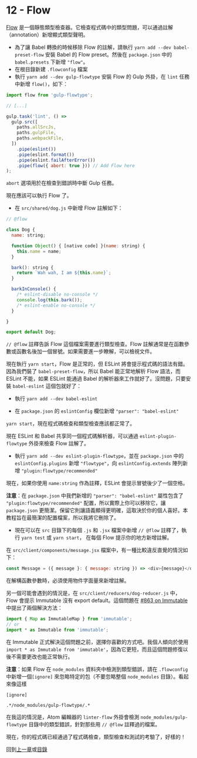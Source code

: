 # 12 - Flow

[Flow](https://flowtype.org/) 是一個靜態類型檢查器。它檢查程式碼中的類型問題，可以通過註解（annotation）新增顯式類型聲明。

- 為了讓 Babel 轉換的時候移除 Flow 的註解，請執行 `yarn add --dev babel-preset-flow` 安裝 Babel 的 Flow preset。然後在 `package.json` 中的 `babel.presets` 下新增 `"flow"`。
- 在根目錄新建 `.flowconfig` 檔案
- 執行 `yarn add --dev gulp-flowtype` 安裝 Flow 的 Gulp 外掛，在 `lint` 任務中新增 `flow()`，如下：

```javascript
import flow from 'gulp-flowtype';

// [...]

gulp.task('lint', () =>
  gulp.src([
    paths.allSrcJs,
    paths.gulpFile,
    paths.webpackFile,
  ])
    .pipe(eslint())
    .pipe(eslint.format())
    .pipe(eslint.failAfterError())
    .pipe(flow({ abort: true })) // Add Flow here
);
```

`abort` 選項用於在檢查到錯誤時中斷 Gulp 任務。

現在應該可以執行 Flow 了。

- 在 `src/shared/dog.js` 中新增 Flow 註解如下：

```javascript
// @flow

class Dog {
  name: string;

  function Object() { [native code] }(name: string) {
    this.name = name;
  }

  bark(): string {
    return `Wah wah, I am ${this.name}`;
  }

  barkInConsole() {
    /* eslint-disable no-console */
    console.log(this.bark());
    /* eslint-enable no-console */
  }

}

export default Dog;
```

`// @flow` 註釋告訴 Flow 這個檔案需要進行類型檢查。Flow 註解通常是在函數參數或函數名後加一個冒號。如果需要進一步瞭解，可以檢視文件。

現在執行 `yarn start`，Flow 是正常的，但 ESLint 將會提示程式碼的語法有錯。因為我們裝了 `babel-preset-flow`，所以 Babel 能正常地解析 Flow 語法，而 ESLint 不能，如果 ESLint 能通過 Babel 的解析器來工作就好了。沒問題，只要安裝 `babel-eslint` 這個包就好了：

- 執行 `yarn add --dev babel-eslint`

- 在 `package.json` 的 `eslintConfig` 欄位新增 `"parser": "babel-eslint"`

`yarn start`，現在程式碼檢查和類型檢查應該都正常了。

現在 ESLint 和 Babel 共享同一個程式碼解析器，可以通過 `eslint-plugin-flowtype` 外掛來檢查 Flow 註解了。

- 執行 `yarn add --dev eslint-plugin-flowtype`，並在 `package.json` 中的 `eslintConfig.plugins` 新增 `"flowtype"`，向 `eslintConfig.extends` 陣列新增 `"plugin:flowtype/recommended"`

現在，如果你使用 `name:string` 作為註釋，ESLint 會提示冒號後少了一個空格。

**注意**：在 `package.json` 中我們新增的 `"parser": "babel-eslint"` 屬性包含了 `"plugin:flowtype/recommended"` 配置，所以實際上你可以移除它，讓 `package.json` 更簡潔。保留它則讓語義顯得更明確，這取決於你的個人喜好。本教程旨在最簡潔的配置檔案，所以我將它刪除了。

- 現在可以在 `src` 目錄下的每個 `.js` 和 `.jsx` 檔案中新增 `// @flow` 註釋了，執行 `yarn test` 或 `yarn start`， 在每個 Flow 提示你的地方新增註解。

在 `src/client/components/message.jsx` 檔案中，有一種比較違反直覺的情況如下：

```javascript
const Message = ({ message }: { message: string }) => <div>{message}</div>;
```

在解構函數參數時，必須使用物件字面量來新增註解。

另一個可能會遇到的情況是，在 `src/client/reducers/dog-reducer.js` 中，Flow 會提示 Immutable 沒有 export default。這個問題在 [#863 on Immutable](https://github.com/facebook/immutable-js/issues/863) 中提出了兩個解決方法：

```javascript
import { Map as ImmutableMap } from 'immutable';
// or
import * as Immutable from 'immutable';
```

在 Immutable 正式解決這個問題之前，選擇你喜歡的方式吧。我個人傾向於使用 `import * as Immutable from 'immutable'`，因為它更短，而且這個問題修復以後不需要更改也能正常執行。

**注意**：如果 Flow 在 `node_modules` 資料夾中檢測到類型錯誤，請在 `.flowconfig` 中新增一個`[ignore]` 來忽略特定的包（不要忽略整個 `node_modules` 目錄）。看起來像這樣

```flowconfig
[ignore]

.*/node_modules/gulp-flowtype/.*
```

在我這的情況是，Atom 編輯器的 `linter-flow` 外掛會檢測 `node_modules/gulp-flowtype` 目錄中的類型錯誤，針對那些用 `// @flow` 註釋過的檔案。

現在，你的程式碼已經通過了程式碼檢查，類型檢查和測試的考驗了，好樣的！

回到[上一章](/tutorial/11-testing-mocha-chai-sinon)或[目錄](https://github.com/pd4d10/js-stack-from-scratch#目錄)
